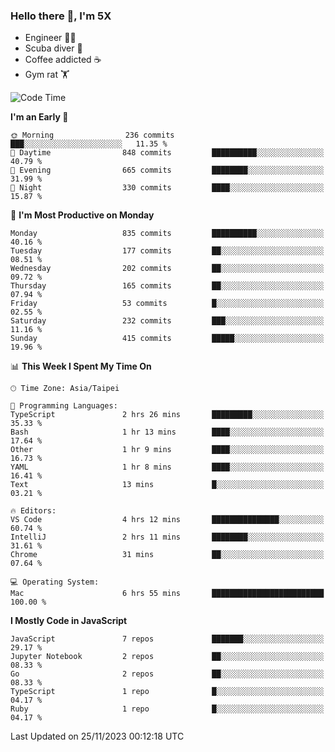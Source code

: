 ### Hello there 👋, I'm 5X

* Engineer 👨‍💻
* Scuba diver 🤿
* Coffee addicted ☕️
* Gym rat 🏋️

<!--START_SECTION:waka-->
![Code Time](http://img.shields.io/badge/Code%20Time-655%20hrs%2025%20mins-blue)

**I'm an Early 🐤** 

```text
🌞 Morning                236 commits         ███░░░░░░░░░░░░░░░░░░░░░░   11.35 % 
🌆 Daytime                848 commits         ██████████░░░░░░░░░░░░░░░   40.79 % 
🌃 Evening                665 commits         ████████░░░░░░░░░░░░░░░░░   31.99 % 
🌙 Night                  330 commits         ████░░░░░░░░░░░░░░░░░░░░░   15.87 % 
```
📅 **I'm Most Productive on Monday** 

```text
Monday                   835 commits         ██████████░░░░░░░░░░░░░░░   40.16 % 
Tuesday                  177 commits         ██░░░░░░░░░░░░░░░░░░░░░░░   08.51 % 
Wednesday                202 commits         ██░░░░░░░░░░░░░░░░░░░░░░░   09.72 % 
Thursday                 165 commits         ██░░░░░░░░░░░░░░░░░░░░░░░   07.94 % 
Friday                   53 commits          █░░░░░░░░░░░░░░░░░░░░░░░░   02.55 % 
Saturday                 232 commits         ███░░░░░░░░░░░░░░░░░░░░░░   11.16 % 
Sunday                   415 commits         █████░░░░░░░░░░░░░░░░░░░░   19.96 % 
```


📊 **This Week I Spent My Time On** 

```text
🕑︎ Time Zone: Asia/Taipei

💬 Programming Languages: 
TypeScript               2 hrs 26 mins       █████████░░░░░░░░░░░░░░░░   35.33 % 
Bash                     1 hr 13 mins        ████░░░░░░░░░░░░░░░░░░░░░   17.64 % 
Other                    1 hr 9 mins         ████░░░░░░░░░░░░░░░░░░░░░   16.73 % 
YAML                     1 hr 8 mins         ████░░░░░░░░░░░░░░░░░░░░░   16.41 % 
Text                     13 mins             █░░░░░░░░░░░░░░░░░░░░░░░░   03.21 % 

🔥 Editors: 
VS Code                  4 hrs 12 mins       ███████████████░░░░░░░░░░   60.74 % 
IntelliJ                 2 hrs 11 mins       ████████░░░░░░░░░░░░░░░░░   31.61 % 
Chrome                   31 mins             ██░░░░░░░░░░░░░░░░░░░░░░░   07.64 % 

💻 Operating System: 
Mac                      6 hrs 55 mins       █████████████████████████   100.00 % 
```

**I Mostly Code in JavaScript** 

```text
JavaScript               7 repos             ███████░░░░░░░░░░░░░░░░░░   29.17 % 
Jupyter Notebook         2 repos             ██░░░░░░░░░░░░░░░░░░░░░░░   08.33 % 
Go                       2 repos             ██░░░░░░░░░░░░░░░░░░░░░░░   08.33 % 
TypeScript               1 repo              █░░░░░░░░░░░░░░░░░░░░░░░░   04.17 % 
Ruby                     1 repo              █░░░░░░░░░░░░░░░░░░░░░░░░   04.17 % 
```




 Last Updated on 25/11/2023 00:12:18 UTC
<!--END_SECTION:waka-->

